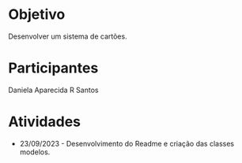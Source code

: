 # Objetivo
Desenvolver um sistema de cartões.
# Participantes
Daniela Aparecida R Santos

# Atividades
* 23/09/2023 - Desenvolvimento do Readme e criação das classes modelos. 